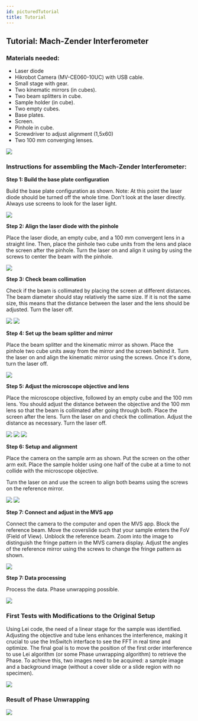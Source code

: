 ```yaml
---
id: picturedTutorial
title: Tutorial
---
```


## Tutorial: Mach-Zender Interferometer

### Materials needed:
- Laser diode
- Hikrobot Camera (MV-CE060-10UC) with USB cable.
- Small stage with gear.
- Two kinematic mirrors (in cubes).
- Two beam splitters in cube.
- Sample holder (in cube).
- Two empty cubes.
- Base plates.
- Screen.
- Pinhole in cube.
- Screwdriver to adjust alignment (1,5x60)
- Two 100 mm converging lenses.

![](../IMAGES/MINIBOXTUTORIAL/image111.jpg)

### Instructions for assembling the Mach-Zender Interferometer:

**Step 1: Build the base plate configuration**

Build the base plate configuration as shown. Note: At this point the laser diode should be turned off the whole time. Don't look at the laser directly. Always use screens to look for the laser light.

![](../01_DiscoveryCore/IMAGES/MINIBOXTUTORIAL/image78.jpg)

**Step 2: Align the laser diode with the pinhole**

Place the laser diode, an empty cube, and a 100 mm convergent lens in a straight line. Then, place the pinhole two cube units from the lens and place the screen after the pinhole. Turn the laser on and align it using by using the screws to center the beam with the pinhole.

![](../01_DiscoveryCore/IMAGES/MINIBOXTUTORIAL/image101.jpg)

**Step 3: Check beam collimation**

Check if the beam is collimated by placing the screen at different distances. The beam diameter should stay relatively the same size. If it is not the same size, this means that the distance between the laser and the lens should be adjusted. Turn the laser off.

![](../01_DiscoveryCore/IMAGES/MINIBOXTUTORIAL/image112.jpg)
![](../01_DiscoveryCore/IMAGES/MINIBOXTUTORIAL/image124.jpg)

**Step 4: Set up the beam splitter and mirror**

Place the beam splitter and the kinematic mirror as shown. Place the pinhole two cube units away from the mirror and the screen behind it. Turn the laser on and align the kinematic mirror using the screws. Once it's done, turn the laser off.

![](../01_DiscoveryCore/IMAGES/MINIBOXTUTORIAL/image132.jpg)

**Step 5: Adjust the microscope objective and lens**

Place the microscope objective, followed by an empty cube and the 100 mm lens. You should adjust the distance between the objective and the 100 mm lens so that the beam is collimated after going through both. Place the screen after the lens. Turn the laser on and check the collimation. Adjust the distance as necessary. Turn the laser off.

![](../01_DiscoveryCore/IMAGES/MINIBOXTUTORIAL/image137.jpg)
![](../01_DiscoveryCore/IMAGES/MINIBOXTUTORIAL/image79.jpg)
![](../01_DiscoveryCore/IMAGES/MINIBOXTUTORIAL/image17.jpg)


**Step 6: Setup and alignment**

Place the camera on the sample arm as shown. Put the screen on the other arm exit. Place the sample holder using one half of the cube at a time to not collide with the microscope objective.

Turn the laser on and use the screen to align both beams using the screws on the reference mirror.

![](../01_DiscoveryCore/IMAGES/MINIBOXTUTORIAL/image85.jpg)
![](../01_DiscoveryCore/IMAGES/MINIBOXTUTORIAL/image116.jpg)

**Step 7: Connect and adjust in the MVS app**

Connect the camera to the computer and open the MVS app. Block the reference beam. Move the coverslide such that your sample enters the FoV (Field of View). Unblock the reference beam. Zoom into the image to distinguish the fringe pattern in the MVS camera display. Adjust the angles of the reference mirror using the screws to change the fringe pattern as shown.

![](../01_DiscoveryCore/IMAGES/MINIBOXTUTORIAL/image147.png)

**Step 7: Data processing**

Process the data. Phase unwrapping possible.

![](../01_DiscoveryCore/IMAGES/MINIBOXTUTORIAL/image99.png)

### First Tests with Modifications to the Original Setup

Using Lei code, the need of a linear stage for the sample was identified. Adjusting the objective and tube lens enhances the interference, making it crucial to use the ImSwitch interface to see the FFT in real time and optimize. The final goal is to move the position of the first order interference to use Lei algorithm (or some Phase unwrapping algorithm) to retrieve the Phase. To achieve this, two images need to be acquired: a sample image and a background image (without a cover slide or a slide region with no specimen).

![](../01_DiscoveryCore/IMAGES/MINIBOXTUTORIAL/image133.png)

### Result of Phase Unwrapping

![](../01_DiscoveryCore/IMAGES/MINIBOXTUTORIAL/image72.png)
